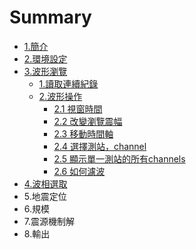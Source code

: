 # Summary

* [1.簡介](README.md)
* [2.環境設定](chapter1.md)
* [3.波形瀏覽](a.md)
  * [1.讀取連續紀錄](a/1du-qu-lian-xu-ji-lu.md)
  * [2.波形操作](a/2bo-xing-cao-zuo.md)
    * [2.1 視窗時間](a/2bo-xing-cao-zuo/21-shi-chuang-shi-jian.md)
    * [2.2 改變瀏覽震幅](a/2bo-xing-cao-zuo/22-gai-bian-liu-lan-zhen-fu.md)
    * [2.3 移動時間軸](a/2bo-xing-cao-zuo/23-yi-dong-shi-jian-zhou.md)
    * [2.4 選擇測站，channel](a/2bo-xing-cao-zuo/24-xuan-ze-ce-zhan-ff0c-channel.md)
    * [2.5 顯示單一測站的所有channels](a/2bo-xing-cao-zuo/25-xian-shi-dan-yi-ce-zhan-de-suo-you-channels.md)
    * [2.6 如何濾波](a/2bo-xing-cao-zuo/26-ru-he-lv-bo.md)
* [4.波相選取](aa.md)
* 5.地震定位
* 6.規模
* 7.震源機制解
* 8.輸出

